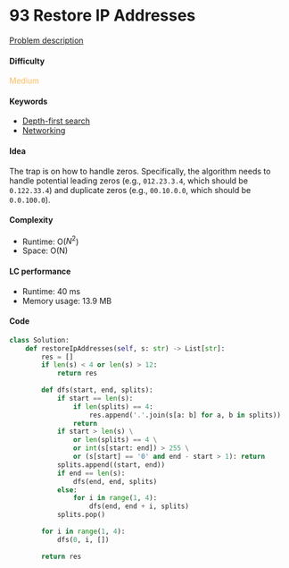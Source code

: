 93 Restore IP Addresses 
=======================
[Problem description](https://leetcode.com/problems/restore-ip-addresses/)

#### Difficulty
<span style="color:#FABC60">Medium</span>

#### Keywords
- [Depth-first search](../categories/dfs.md)
- [Networking](../categories/networking.md)

#### Idea
The trap is on how to handle zeros. Specifically, the algorithm needs to handle potential leading zeros (e.g., `012.23.3.4`, which should be `0.122.33.4`) and duplicate zeros (e.g., `00.10.0.0`, which should be `0.0.100.0`).

#### Complexity
- Runtime: O($N^2$) 
- Space: O(N)
  
#### LC performance
- Runtime: 40 ms
- Memory usage: 13.9 MB

#### Code
```python
class Solution:
    def restoreIpAddresses(self, s: str) -> List[str]:
        res = []
        if len(s) < 4 or len(s) > 12:
            return res
       
        def dfs(start, end, splits):
            if start == len(s):
                if len(splits) == 4:
                    res.append('.'.join(s[a: b] for a, b in splits))
                return
            if start > len(s) \
                or len(splits) == 4 \
                or int(s[start: end]) > 255 \
                or (s[start] == '0' and end - start > 1): return
            splits.append((start, end))
            if end == len(s):
                dfs(end, end, splits)
            else:
                for i in range(1, 4):
                    dfs(end, end + i, splits)
            splits.pop()
        
        for i in range(1, 4):
            dfs(0, i, [])
        
        return res
```